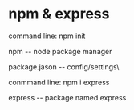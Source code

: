 # npm & express
command line: npm init

npm -- node package manager

package.jason -- config/settings\



conmmand line: npm i express

express -- package named express

